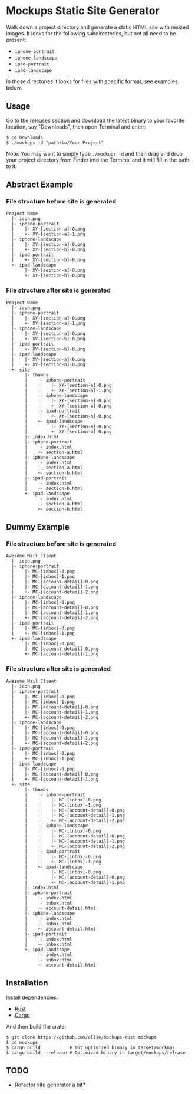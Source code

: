 # Mockups Static Site Generator

Walk down a project directory and generate a static HTML site with
resized images. It looks for the following subdirectories, but not all
need to be present:

* `iphone-portrait`
* `iphone-landscape`
* `ipad-portrait`
* `ipad-landscape`

In those directories it looks for files with specific format, see examples
below.

## Usage

Go to the [releases][releases] section and download the latest binary to your
favorite location, say "Downloads", then open Terminal and enter:

    $ cd Downloads
    $ ./mockups -d "path/to/Your Project"

Note: You may want to simply type `./mockups -d` and then drag and drop
your project directory from Finder into the Terminal and it will fill in
the path to it.

## Abstract Example

### File structure before site is generated

    Project Name
      |- icon.png
      |- iphone-portrait
      |    |- XY-[section-a]-0.png
      |    +- XY-[section-a]-1.png
      |- iphone-landscape
      |    |- XY-[section-a]-0.png
      |    +- XY-[section-b]-0.png
      |- ipad-portrait
      |    +- XY-[section-b]-0.png
      +- ipad-landscape
           |- XY-[section-a]-0.png
           +- XY-[section-b]-0.png

### File structure after site is generated

    Project Name
      |- icon.png
      |- iphone-portrait
      |    |- XY-[section-a]-0.png
      |    +- XY-[section-a]-1.png
      |- iphone-landscape
      |    |- XY-[section-a]-0.png
      |    +- XY-[section-b]-0.png
      |- ipad-portrait
      |    +- XY-[section-b]-0.png
      |- ipad-landscape
      |    |- XY-[section-a]-0.png
      |    +- XY-[section-b]-0.png
      +- site
           |- thumbs
           |    |- iphone-portrait
           |    |    |- XY-[section-a]-0.png
           |    |    +- XY-[section-a]-1.png
           |    |- iphone-landscape
           |    |    |- XY-[section-a]-0.png
           |    |    +- XY-[section-b]-0.png
           |    |- ipad-portrait
           |    |    +- XY-[section-b]-0.png
           |    +- ipad-landscape
           |         |- XY-[section-a]-0.png
           |         +- XY-[section-b]-0.png
           |- index.html
           |- iphone-portrait
           |    |- index.html
           |    +- section-a.html
           |- iphone-landscape
           |    |- index.html
           |    |- section-a.html
           |    +- section-b.html
           |- ipad-portrait
           |    |- index.html
           |    +- section-b.html
           +- ipad-landscape
                |- index.html
                |- section-a.html
                +- section-b.html

## Dummy Example

### File structure before site is generated

    Awesome Mail Client
      |- icon.png
      |- iphone-portrait
      |    |- MC-[inbox]-0.png
      |    |- MC-[inbox]-1.png
      |    |- MC-[account-detail]-0.png
      |    |- MC-[account-detail]-1.png
      |    +- MC-[account-detail]-2.png
      |- iphone-landscape
      |    |- MC-[inbox]-0.png
      |    |- MC-[account-detail]-0.png
      |    |- MC-[account-detail]-1.png
      |    +- MC-[account-detail]-2.png
      |- ipad-portrait
      |    |- MC-[inbox]-0.png
      |    +- MC-[inbox]-1.png
      +- ipad-landscape
           |- MC-[inbox]-0.png
           |- MC-[account-detail]-0.png
           +- MC-[account-detail]-1.png

### File structure after site is generated

    Awesome Mail Client
      |- icon.png
      |- iphone-portrait
      |    |- MC-[inbox]-0.png
      |    |- MC-[inbox]-1.png
      |    |- MC-[account-detail]-0.png
      |    |- MC-[account-detail]-1.png
      |    +- MC-[account-detail]-2.png
      |- iphone-landscape
      |    |- MC-[inbox]-0.png
      |    |- MC-[account-detail]-0.png
      |    |- MC-[account-detail]-1.png
      |    +- MC-[account-detail]-2.png
      |- ipad-portrait
      |    |- MC-[inbox]-0.png
      |    +- MC-[inbox]-1.png
      |- ipad-landscape
      |    |- MC-[inbox]-0.png
      |    |- MC-[account-detail]-0.png
      |    +- MC-[account-detail]-1.png
      +- site
           |- thumbs
           |    |- iphone-portrait
           |    |    |- MC-[inbox]-0.png
           |    |    |- MC-[inbox]-1.png
           |    |    |- MC-[account-detail]-0.png
           |    |    |- MC-[account-detail]-1.png
           |    |    +- MC-[account-detail]-2.png
           |    |- iphone-landscape
           |    |    |- MC-[inbox]-0.png
           |    |    |- MC-[account-detail]-0.png
           |    |    |- MC-[account-detail]-1.png
           |    |    +- MC-[account-detail]-2.png
           |    |- ipad-portrait
           |    |    |- MC-[inbox]-0.png
           |    |    +- MC-[inbox]-1.png
           |    +- ipad-landscape
           |         |- MC-[inbox]-0.png
           |         |- MC-[account-detail]-0.png
           |         +- MC-[account-detail]-1.png
           |- index.html
           |- iphone-portrait
           |    |- index.html
           |    |- inbox.html
           |    +- account-detail.html
           |- iphone-landscape
           |    |- index.html
           |    |- inbox.html
           |    +- account-detail.html
           |- ipad-portrait
           |    |- index.html
           |    +- inbox.html
           +- ipad-landscape
                |- index.html
                |- inbox.html
                +- account-detail.html

## Installation

Install dependencies:

* [Rust][rust-url]
* [Cargo][cargo-url]

And then build the crate:

    $ git clone https://github.com/ollie/mockups-rust mockups
    $ cd mockups
    $ cargo build           # Not optimized binary in target/mockups
    $ cargo build --release # Optimized binary in target/mockups/release

## TODO

* Refactor site generator a bit?

[releases]:  https://github.com/ollie/mockups-rust/releases
[rust-url]:  https://github.com/rust-lang/rust
[cargo-url]: https://github.com/rust-lang/cargo
